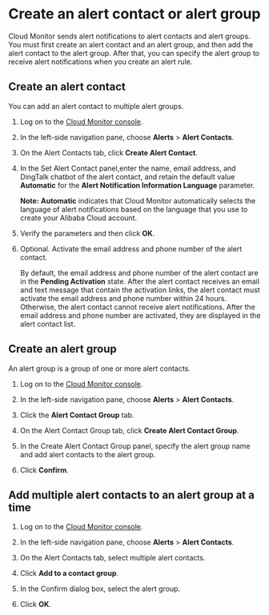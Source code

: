 # Create an alert contact or alert group

Cloud Monitor sends alert notifications to alert contacts and alert groups. You must first create an alert contact and an alert group, and then add the alert contact to the alert group. After that, you can specify the alert group to receive alert notifications when you create an alert rule.

## Create an alert contact

You can add an alert contact to multiple alert groups.

1.  Log on to the [Cloud Monitor console](https://cms-intl.console.aliyun.com).

2.  In the left-side navigation pane, choose **Alerts** \> **Alert Contacts**.

3.  On the Alert Contacts tab, click **Create Alert Contact**.

4.  In the Set Alert Contact panel,enter the name, email address, and DingTalk chatbot of the alert contact, and retain the default value **Automatic** for the **Alert Notification Information Language** parameter.

    **Note:** **Automatic** indicates that Cloud Monitor automatically selects the language of alert notifications based on the language that you use to create your Alibaba Cloud account.

5.  Verify the parameters and then click **OK**.

6.  Optional. Activate the email address and phone number of the alert contact.

    By default, the email address and phone number of the alert contact are in the **Pending Activation** state. After the alert contact receives an email and text message that contain the activation links, the alert contact must activate the email address and phone number within 24 hours. Otherwise, the alert contact cannot receive alert notifications. After the email address and phone number are activated, they are displayed in the alert contact list.


## Create an alert group

An alert group is a group of one or more alert contacts.

1.  Log on to the [Cloud Monitor console](https://cms-intl.console.aliyun.com).

2.  In the left-side navigation pane, choose **Alerts** \> **Alert Contacts**.

3.  Click the **Alert Contact Group** tab.

4.  On the Alert Contact Group tab, click **Create Alert Contact Group**.

5.  In the Create Alert Contact Group panel, specify the alert group name and add alert contacts to the alert group.

6.  Click **Confirm**.


## Add multiple alert contacts to an alert group at a time

1.  Log on to the [Cloud Monitor console](https://cms-intl.console.aliyun.com).

2.  In the left-side navigation pane, choose **Alerts** \> **Alert Contacts**.

3.  On the Alert Contacts tab, select multiple alert contacts.

4.  Click **Add to a contact group**.

5.  In the Confirm dialog box, select the alert group.

6.  Click **OK**.


